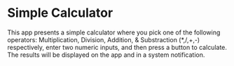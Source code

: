 # Simple Calculator

This app presents a simple calculator where you pick one of the following operators: Multiplication, Division, Addition, \& Substraction (\*,\/,\+,\-) respectively, enter two numeric inputs, and then press a button to calculate. The results will be displayed on the app and in a system notification.
